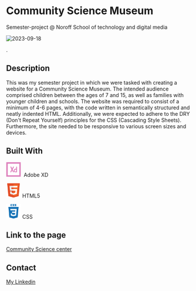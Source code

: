 <h1>Community Science Museum</h1>
<p>Semester-project @ Noroff School of technology and digital media</p>

![2023-09-18](https://github.com/Ulvounth/Semester-project/assets/98667510/f53eb2b4-c0d8-48af-844c-cc98d34ffa0e)


.

## Description

This was my semester project in which we were tasked with creating a website for a Community Science Museum. The intended audience comprised children between the ages of 7 and 15, as well as families with younger children and schools. The website was required to consist of a minimum of 4-6 pages, with the code written in semantically structured and neatly indented HTML. Additionally, we were expected to adhere to the DRY (Don't Repeat Yourself) principles for the CSS (Cascading Style Sheets). Furthermore, the site needed to be responsive to various screen sizes and devices.

## Built With

<img src="https://github.com/devicons/devicon/blob/master/icons/xd/xd-line.svg" title="XD" alt="XD" width="40" height="40"/>&nbsp;  Adobe XD 

<img src="https://github.com/devicons/devicon/blob/master/icons/html5/html5-original.svg" title="HTML5" alt="HTML" width="40" height="40"/>  HTML5

<img src="https://github.com/devicons/devicon/blob/master/icons/css3/css3-plain-wordmark.svg"  title="CSS3" alt="CSS" width="40" height="40"/>  CSS


## Link to the page

[Community Science center](https://shiny-crisp-dfc85a.netlify.app/)


## Contact

[My Linkedin](https://www.linkedin.com/in/andreas-ulvund-98066376/)

